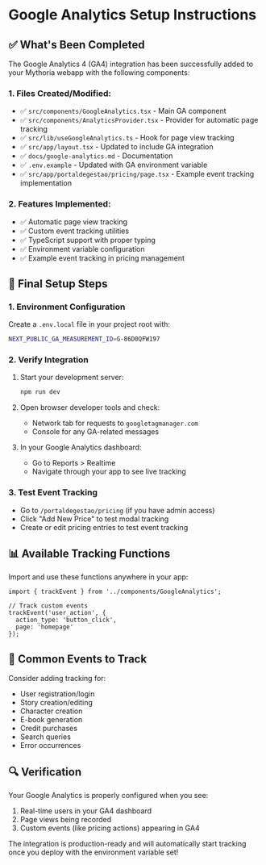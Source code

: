 # Google Analytics Setup Instructions

## ✅ What's Been Completed

The Google Analytics 4 (GA4) integration has been successfully added to your Mythoria webapp with the following components:

### 1. Files Created/Modified:
- ✅ `src/components/GoogleAnalytics.tsx` - Main GA component
- ✅ `src/components/AnalyticsProvider.tsx` - Provider for automatic page tracking
- ✅ `src/lib/useGoogleAnalytics.ts` - Hook for page view tracking
- ✅ `src/app/layout.tsx` - Updated to include GA integration
- ✅ `docs/google-analytics.md` - Documentation
- ✅ `.env.example` - Updated with GA environment variable
- ✅ `src/app/portaldegestao/pricing/page.tsx` - Example event tracking implementation

### 2. Features Implemented:
- ✅ Automatic page view tracking
- ✅ Custom event tracking utilities
- ✅ TypeScript support with proper typing
- ✅ Environment variable configuration
- ✅ Example event tracking in pricing management

## 🚀 Final Setup Steps

### 1. Environment Configuration
Create a `.env.local` file in your project root with:
```bash
NEXT_PUBLIC_GA_MEASUREMENT_ID=G-86D0QFW197
```

### 2. Verify Integration
1. Start your development server:
   ```bash
   npm run dev
   ```

2. Open browser developer tools and check:
   - Network tab for requests to `googletagmanager.com`
   - Console for any GA-related messages

3. In your Google Analytics dashboard:
   - Go to Reports > Realtime
   - Navigate through your app to see live tracking

### 3. Test Event Tracking
- Go to `/portaldegestao/pricing` (if you have admin access)
- Click "Add New Price" to test modal tracking
- Create or edit pricing entries to test event tracking

## 📊 Available Tracking Functions

Import and use these functions anywhere in your app:

```tsx
import { trackEvent } from '../components/GoogleAnalytics';

// Track custom events
trackEvent('user_action', {
  action_type: 'button_click',
  page: 'homepage'
});
```

## 🎯 Common Events to Track

Consider adding tracking for:
- User registration/login
- Story creation/editing
- Character creation
- E-book generation
- Credit purchases
- Search queries
- Error occurrences

## 🔍 Verification

Your Google Analytics is properly configured when you see:
1. Real-time users in your GA4 dashboard
2. Page views being recorded
3. Custom events (like pricing actions) appearing in GA4

The integration is production-ready and will automatically start tracking once you deploy with the environment variable set!
